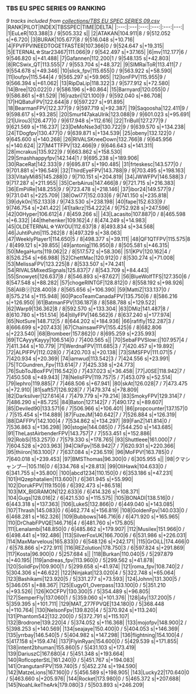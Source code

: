 ### TBS EU SPEC SERIES 09 RANKING
*9 tracks included from [collections/TBS EU SPEC SERIES 09.csv](/collections/TBS%20EU%20SPEC%20SERIES%2009.csv)*
|RANK|PILOT|INDEX|TBSSPEC|TIME|DELTA|
|:---:|:---|:---:|:---:|:---:|---:|
|1|EuLeR|103.388|3 / 9|505.332 s||
|2|ATAKAN|104.911|8 / 9|512.052 s|+6.720|
|3|BURAK|105.677|8 / 9|516.048 s|+10.716|
|4|FPVFPVINEEDTOGETFASTER|107.366|0 / 9|524.647 s|+19.315|
|5|ETERNAL☆Star23467|111.066|9 / 9|542.497 s|+37.165|
|6|mv|112.177|6 / 9|546.820 s|+41.488|
|7|Gafannen|112.200|1 / 9|548.135 s|+42.803|
|8|RCSwix_QT|113.555|7 / 9|553.704 s|+48.372|
|9|SIMRaiToR|113.411|7 / 9|554.678 s|+49.346|
|10|slick_fpv|115.655|0 / 9|563.922 s|+58.590|
|11|loufpv|115.544|4 / 9|565.297 s|+59.965|
|12|IonFPV|115.955|9 / 9|566.394 s|+61.062|
|13|RipDaLip|118.322|3 / 9|577.912 s|+72.580|
|14|Bree|120.022|0 / 9|586.196 s|+80.864|
|15|Barnyard|120.055|0 / 9|586.861 s|+81.529|
|16|razbri|121.100|9 / 9|592.040 s|+86.708|
|17|HQBatuFPV|122.644|8 / 9|597.227 s|+91.895|
|18|BearmanFPV|122.377|9 / 9|597.719 s|+92.387|
|19|Saqoosha|122.411|9 / 9|598.617 s|+93.285|
|20|Smurf47akaUlrik|123.088|9 / 9|601.023 s|+95.691|
|21|Uirou3|126.477|0 / 9|617.948 s|+112.616|
|22|TriBull|127.277|9 / 9|621.569 s|+116.237|
|23|DeMoNse3d|130.722|9 / 9|639.570 s|+134.238|
|24|TDogfpv|130.477|0 / 9|639.871 s|+134.539|
|25|obeny|132.122|0 / 9|645.600 s|+140.268|
|26|RIVALSKneeDown|132.766|8 / 9|645.956 s|+140.624|
|27|M4TTFPV|132.466|9 / 9|646.643 s|+141.311|
|28|mcrakus|135.922|9 / 9|663.862 s|+158.530|
|29|Smashhappyfpv|142.144|1 / 9|695.238 s|+189.906|
|30|RaceRat|142.333|9 / 9|695.817 s|+190.485|
|31|frteskesc|143.577|0 / 9|701.881 s|+196.549|
|32|ThirdEyeFPV|143.788|9 / 9|703.495 s|+198.163|
|33|VitalyMi85|145.288|0 / 9|710.151 s|+204.819|
|34|JWWFPV|146.588|3 / 9|717.287 s|+211.955|
|35|CerbAirus|147.466|8 / 9|721.715 s|+216.383|
|36|EmPiiRe|148.255|9 / 9|723.478 s|+218.146|
|37|ibor24|149.577|9 / 9|731.041 s|+225.709|
|38|Owl77|152.033|6 / 9|741.150 s|+235.818|
|39|dyk0n|152.133|8 / 9|743.530 s|+238.198|
|40|fape|152.633|9 / 9|746.754 s|+241.422|
|41|talkrz|154.222|4 / 9|752.928 s|+247.596|
|42|00Hyper|106.612|4 / 8|459.266 s||
|43|Lacasito|107.887|0 / 8|465.598 s|+6.332|
|44|thehenker|109.162|4 / 8|474.249 s|+14.983|
|45|OLDETERNAL☆YAYOU|112.637|8 / 8|493.834 s|+34.568|
|46|JuhtiPuhti|115.262|8 / 8|497.329 s|+38.063|
|47|WeeklyPlayer1|114.650|5 / 8|498.377 s|+39.111|
|48|QF1QTFPV|115.575|8 / 8|499.121 s|+39.855|
|49|antonig|116.950|8 / 8|505.581 s|+46.315|
|50|MegaHurts|119.062|2 / 8|517.572 s|+58.306|
|51|KPV|120.162|4 / 8|526.254 s|+66.988|
|52|ChettMac|120.912|0 / 8|530.274 s|+71.008|
|53|MelissaFPV|123.225|8 / 8|533.507 s|+74.241|
|54|RIVALSMixedSignals|125.837|7 / 8|543.709 s|+84.443|
|55|Snowyeti|126.637|8 / 8|546.893 s|+87.627|
|56|BlueWolfTFS|127.350|6 / 8|547.548 s|+88.282|
|57|chogeRINTGF|128.812|0 / 8|558.192 s|+98.926|
|58|AliB㋡|128.400|8 / 8|565.656 s|+106.390|
|59|MattiZ|133.137|0 / 8|575.214 s|+115.948|
|60|PacoTeamCanadaFPV|135.750|6 / 8|586.216 s|+126.950|
|61|BatmanFPV|136.187|8 / 8|588.788 s|+129.522|
|62|Warp9|136.362|8 / 8|592.570 s|+133.304|
|63|DMiz|141.487|8 / 8|610.780 s|+151.514|
|64|tillyFPV|146.562|6 / 8|637.240 s|+177.974|
|65|NotSure|148.712|5 / 8|644.202 s|+184.936|
|66|rafifly|152.287|3 / 8|666.699 s|+207.433|
|67|ChainsawFPV|155.425|6 / 8|682.806 s|+223.540|
|68|Brombeer|157.862|0 / 8|695.259 s|+235.993|
|69|TCAyyyKayyy|106.514|0 / 7|400.565 s||
|70|SebaFPVSlow:(|107.957|4 / 7|411.344 s|+10.779|
|71|WerdnaFPV|111.685|3 / 7|420.457 s|+19.892|
|72|ALPIFPV|112.028|0 / 7|420.703 s|+20.138|
|73|SIMSFPV|111.071|5 / 7|420.934 s|+20.369|
|74|iamwud|113.542|3 / 7|424.556 s|+23.991|
|75|TCGundren_Fpv|113.614|7 / 7|425.338 s|+24.773|
|76|SubToJBoxFPV|116.542|0 / 7|437.023 s|+36.458|
|77|J0SE|118.942|7 / 7|450.508 s|+49.943|
|78|NelisFPV|119.757|5 / 7|453.079 s|+52.514|
|79|lephro|119.885|7 / 7|468.506 s|+67.941|
|80|skAt|126.028|7 / 7|473.475 s|+72.910|
|81|saft57|126.928|7 / 7|479.374 s|+78.809|
|82|Darksilver|127.614|4 / 7|479.779 s|+79.214|
|83|SmokyFPV|129.314|7 / 7|486.290 s|+85.725|
|84|Baton|127.142|7 / 7|490.172 s|+89.607|
|85|Deviled90|133.571|6 / 7|506.966 s|+106.401|
|86|propcounter|137.157|0 / 7|515.454 s|+114.889|
|87|FuzeJM|140.642|7 / 7|526.884 s|+126.319|
|88|DAFFPV|142.100|4 / 7|534.862 s|+134.297|
|89|FanZ|141.814|0 / 7|536.863 s|+136.298|
|90|stogie|144.085|0 / 7|544.250 s|+143.685|
|91|TheLastAirbenderFPV|143.757|7 / 7|553.451 s|+152.886|
|92|RobSi|153.257|0 / 7|579.330 s|+178.765|
|93|Shuttleee|161.000|7 / 7|604.528 s|+203.963|
|94|ClkFpv|158.942|7 / 7|620.931 s|+220.366|
|95|thiiron|163.100|7 / 7|637.084 s|+236.519|
|96|MoFPV!|163.785|0 / 7|640.018 s|+239.453|
|97|BMSThomas|96.300|0 / 6|305.955 s||
|98|クマシャンプ―|105.116|0 / 6|334.768 s|+28.813|
|99|OliHawk|104.633|0 / 6|341.755 s|+35.800|
|100|abcd1234|110.150|0 / 6|353.186 s|+47.231|
|101|HQzephatalien|113.600|1 / 6|361.945 s|+55.990|
|102|DorukFPV|119.150|6 / 6|392.473 s|+86.518|
|103|MX_BIGRAMON|122.633|6 / 6|414.326 s|+108.371|
|104|Gugs|128.016|2 / 6|421.530 s|+115.575|
|105|BONADI|138.516|0 / 6|443.318 s|+137.363|
|106|LukeS|132.866|0 / 6|449.040 s|+143.085|
|107|Thrash|145.083|0 / 6|462.774 s|+156.819|
|108|GoldenFpv|140.033|0 / 6|468.281 s|+162.326|
|109|Bubbows|146.716|6 / 6|471.920 s|+165.965|
|110|DrChabFPVQE|146.716|4 / 6|481.760 s|+175.805|
|111|Lenalambi|148.850|0 / 6|485.862 s|+179.907|
|112|Musilex|151.966|0 / 6|498.441 s|+192.486|
|113|SilverFoxUK|166.700|6 / 6|531.986 s|+226.031|
|114|MaxMarvelous|165.833|0 / 6|548.126 s|+242.171|
|115|GrOiLL|174.466|0 / 6|578.866 s|+272.911|
|116|REZolution|178.750|3 / 6|597.824 s|+291.869|
|117|Kosta|96.900|0 / 5|257.684 s||
|118|Burkan|110.040|5 / 5|297.879 s|+40.195|
|119|andreas_fpv|113.960|0 / 5|299.562 s|+41.878|
|120|SolidFpv|109.900|1 / 5|299.658 s|+41.974|
|121|roma_fpv|108.740|2 / 5|304.306 s|+46.622|
|122|Ninjakat|123.020|4 / 5|322.748 s|+65.064|
|123|Bashikami|123.920|5 / 5|331.277 s|+73.593|
|124|Johnn|131.300|5 / 5|346.051 s|+88.367|
|125|Eugy01_Overpass|133.100|0 / 5|351.210 s|+93.526|
|126|KOCFPV|130.300|5 / 5|354.489 s|+96.805|
|127|SemperFly|137.060|1 / 5|359.060 s|+101.376|
|128|j4y|137.200|5 / 5|359.395 s|+101.711|
|129|MAT_277FPVQE|134.180|0 / 5|368.448 s|+110.764|
|130|NelsonFpv|139.820|4 / 5|370.924 s|+113.240|
|131|Phantom542|132.200|0 / 5|372.791 s|+115.107|
|132|Brodrone|139.220|4 / 5|374.052 s|+116.368|
|133|mojofpv|148.900|2 / 5|398.253 s|+140.569|
|134|seajaye|150.400|0 / 5|404.053 s|+146.369|
|135|yrrbay|146.540|5 / 5|404.982 s|+147.298|
|136|flightning|154.100|4 / 5|417.158 s|+159.474|
|137|FlyinRyan|154.600|0 / 5|429.539 s|+171.855|
|138|intent2bhuman|155.860|5 / 5|431.103 s|+173.419|
|139|DariuszC|167.680|4 / 5|451.348 s|+193.664|
|140|RoflcopterStL|161.240|0 / 5|451.767 s|+194.083|
|141|OrangutanFPV|159.740|5 / 5|452.274 s|+194.590|
|142|MatzeLions|167.160|0 / 5|456.589 s|+198.905|
|143|Lucky22|170.640|0 / 5|463.660 s|+205.976|
|144|Rocket|173.980|0 / 5|465.372 s|+207.688|
|145|NoahLikeTheArk|179.080|3 / 5|503.893 s|+246.209|
